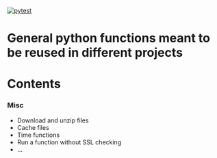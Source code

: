 
<!-- badges: start -->
[![pytest](https://github.com/cgauvi/ben_py_utils/actions/workflows/tests.yaml/badge.svg)](https://github.com/cgauvi/ben_py_utils/actions/workflows/tests.yaml)
<!-- badges: end -->


# General python functions meant to be reused in different projects

# Contents 


### Misc

- Download and unzip files
- Cache files 
- Time functions
- Run a function without SSL checking 
- ...

 